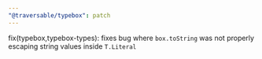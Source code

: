 ```yaml
---
"@traversable/typebox": patch
---
```


fix(typebox,typebox-types): fixes bug where `box.toString` was not properly escaping string values inside `T.Literal`
